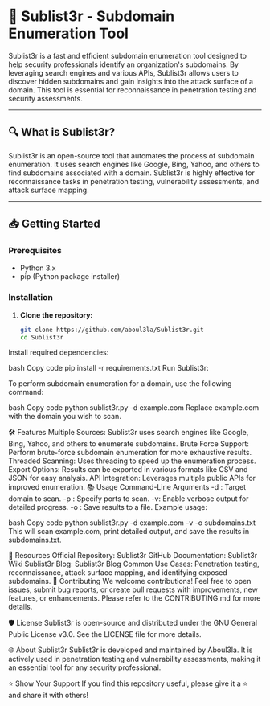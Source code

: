 # 🐬 Sublist3r - Subdomain Enumeration Tool

Sublist3r is a fast and efficient subdomain enumeration tool designed to help security professionals identify an organization's subdomains. By leveraging search engines and various APIs, Sublist3r allows users to discover hidden subdomains and gain insights into the attack surface of a domain. This tool is essential for reconnaissance in penetration testing and security assessments.

---

## 🔍 What is Sublist3r?

Sublist3r is an open-source tool that automates the process of subdomain enumeration. It uses search engines like Google, Bing, Yahoo, and others to find subdomains associated with a domain. Sublist3r is highly effective for reconnaissance tasks in penetration testing, vulnerability assessments, and attack surface mapping.

---

## 📥 Getting Started

### Prerequisites

- Python 3.x
- pip (Python package installer)

### Installation

1. **Clone the repository:**

   ```bash
   git clone https://github.com/aboul3la/Sublist3r.git
   cd Sublist3r
Install required dependencies:

bash
Copy code
pip install -r requirements.txt
Run Sublist3r:

To perform subdomain enumeration for a domain, use the following command:

bash
Copy code
python sublist3r.py -d example.com
Replace example.com with the domain you wish to scan.

🛠️ Features
Multiple Sources: Sublist3r uses search engines like Google, Bing, Yahoo, and others to enumerate subdomains.
Brute Force Support: Perform brute-force subdomain enumeration for more exhaustive results.
Threaded Scanning: Uses threading to speed up the enumeration process.
Export Options: Results can be exported in various formats like CSV and JSON for easy analysis.
API Integration: Leverages multiple public APIs for improved enumeration.
📚 Usage
Command-Line Arguments
-d <domain>: Target domain to scan.
-p <ports>: Specify ports to scan.
-v: Enable verbose output for detailed progress.
-o <filename>: Save results to a file.
Example usage:

bash
Copy code
python sublist3r.py -d example.com -v -o subdomains.txt
This will scan example.com, print detailed output, and save the results in subdomains.txt.

📘 Resources
Official Repository: Sublist3r GitHub
Documentation: Sublist3r Wiki
Sublist3r Blog: Sublist3r Blog
Common Use Cases: Penetration testing, reconnaissance, attack surface mapping, and identifying exposed subdomains.
🤝 Contributing
We welcome contributions! Feel free to open issues, submit bug reports, or create pull requests with improvements, new features, or enhancements. Please refer to the CONTRIBUTING.md for more details.

🛡️ License
Sublist3r is open-source and distributed under the GNU General Public License v3.0. See the LICENSE file for more details.

🌐 About Sublist3r
Sublist3r is developed and maintained by Aboul3la. It is actively used in penetration testing and vulnerability assessments, making it an essential tool for any security professional.

⭐ Show Your Support
If you find this repository useful, please give it a ⭐ and share it with others!
